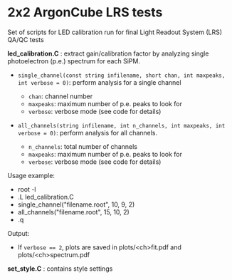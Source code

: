# 2x2 ArgonCube LRS tests
Set of scripts for LED calibration run for final Light Readout System (LRS) QA/QC tests

**led_calibration.C** : extract gain/calibration factor by analyzing single photoelectron (p.e.)
spectrum for each SiPM.

- `single_channel(const string infilename, short chan, int maxpeaks, int verbose = 0)`: perform analysis for a single channel
  + `chan`: channel number
  + `maxpeaks`: maximum number of p.e. peaks to look for
  + `verbose`: verbose mode (see code for details)
  
- `all_channels(string infilename, int n_channels, int maxpeaks, int verbose = 0)`: perform analysis for all channels.
  + `n_channels`: total number of channels
  + `maxpeaks`: maximum number of p.e. peaks to look for
  + `verbose`: verbose mode (see code for details)


Usage example: 
- root -l
- .L led_calibration.C
- single_channel("filename.root", 10, 9, 2) 
- all_channels("filename.root", 15, 10, 2)
- .q 

Output:
- If `verbose == 2`, plots are saved in plots/\<ch>fit.pdf and plots/\<ch>spectrum.pdf

**set_style.C** : contains style settings



